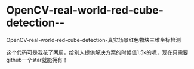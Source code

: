 # OpenCV-real-world-red-cube-detection--
OpenCV-real-world-red-cube-detection-真实场景红色物块三维坐标检测

这个代码可是我花了两周，给别人提供解决方案的时候值1.5k的呢，现在只需要github一个star就能拥有！
